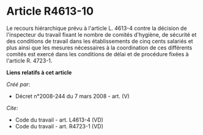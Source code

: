 # Article R4613-10

Le recours hiérarchique prévu à l'article L. 4613-4 contre la décision de l'inspecteur du travail fixant le nombre de comités
d'hygiène, de sécurité et des conditions de travail dans les établissements de cinq cents salariés et plus ainsi que les
mesures nécessaires à la coordination de ces différents comités est exercé dans les conditions de délai et de procédure
fixées à l'article R. 4723-1.

**Liens relatifs à cet article**

_Créé par_:

  - Décret n°2008-244 du 7 mars 2008 - art. (V)

_Cite_:

  - Code du travail - art. L4613-4 (VD)
  - Code du travail - art. R4723-1 (VD)
